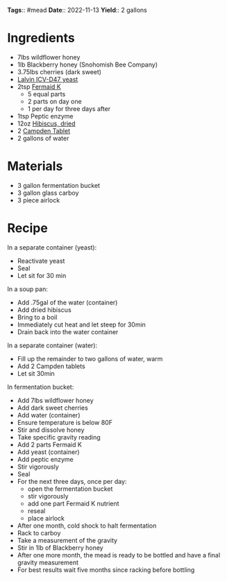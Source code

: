 **Tags**:: #mead 
**Date**:: 2022-11-13
**Yield**:: 2 gallons

# Ingredients
- 7lbs wildflower honey
- 1lb Blackberry honey (Snohomish Bee Company)
- 3.75lbs cherries (dark sweet)
- [Lalvin ICV-D47 yeast](https://www.amazon.com/Lalvin-D-47-Wine-Yeast-Pack/dp/B0080XSES4/ref=asc_df_B0080XSES4?tag=bngsmtphsnus-20&linkCode=df0&hvadid=80401905901884&hvnetw=s&hvqmt=e&hvbmt=be&hvdev=c&hvlocint=&hvlocphy=&hvtargid=pla-4584001431745833&psc=1)
- 2tsp [Fermaid K](https://www.amazon.com/Fermaid-Yeast-Nutrient-Kombucha-Distributors/dp/B0BQ5DBH8Y/ref=sr_1_4?crid=TZL03JNR2WF3&keywords=fermaid+k&qid=1686941332&rdc=1&sprefix=fermaid+%2Caps%2C172&sr=8-4)
	- 5 equal parts
	- 2 parts on day one
	- 1 per day for three days after
- 1tsp Peptic enzyme
- 12oz [Hibiscus, dried](https://a.co/d/3CrJlv)
- 2 [Campden Tablet](https://www.amazon.com/North-Mountain-Supply-Potassium-Metabisulfite/dp/B0856PW8RN/ref=sr_1_2?keywords=campden+tablets&qid=1686941392&sprefix=campden+ta%2Caps%2C155&sr=8-2)
- 2 gallons of water

# Materials
- 3 gallon fermentation bucket
- 3 gallon glass carboy
- 3 piece airlock

# Recipe
In a separate container (yeast):
- Reactivate yeast
- Seal
- Let sit for 30 min

In a soup pan:
- Add .75gal of the water (container)
- Add dried hibiscus
- Bring to a boil
- Immediately cut heat and let steep for 30min
- Drain back into the water container

In a separate container (water):
- Fill up the remainder to two gallons of water, warm
- Add 2 Campden tablets
- Let sit 30min

In fermentation bucket:
- Add 7lbs wildflower honey
- Add dark sweet cherries
- Add water (container)
- Ensure temperature is below 80F
- Stir and dissolve honey
- Take specific gravity reading
- Add 2 parts Fermaid K
- Add yeast (container)
- Add peptic enzyme
- Stir vigorously
- Seal
- For the next three days, once per day:
	- open the fermentation bucket
	- stir vigorously
	- add one part Fermaid K nutrient
	- reseal
	- place airlock
- After one month, cold shock to halt fermentation
- Rack to carboy
- Take a measurement of the gravity
- Stir in 1lb of Blackberry honey
- After one more month, the mead is ready to be bottled and have a final gravity measurement
- For best results wait five months since racking before bottling